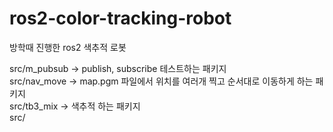# ros2-color-tracking-robot

 방학때 진행한 ros2 색추적 로봇

 src/m_pubsub  ->  publish, subscribe 테스트하는 패키지  
 src/nav_move  ->  map.pgm 파일에서 위치를 여러개 찍고 순서대로 이동하게 하는 패키지  
 src/tb3_mix  ->  색추적 하는 패키지   
 src/
 
 
